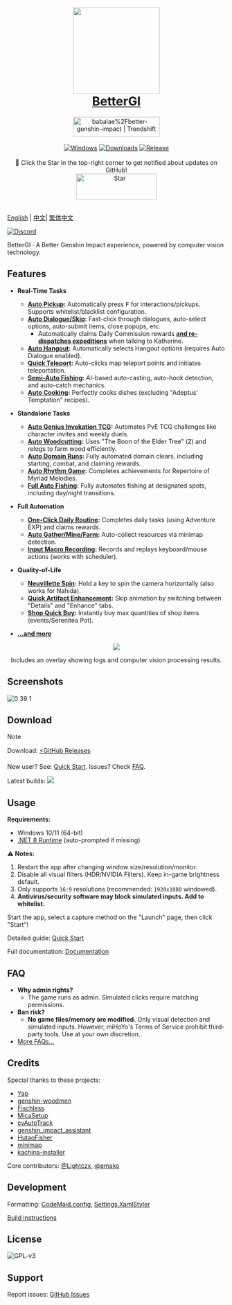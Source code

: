 ﻿<div align="center">
  <h1 align="center">
    <a href="https://bettergi.com/"><img src="https://img.alicdn.com/imgextra/i2/2042484851/O1CN014wn1rf1lhoFYjL0gA_!!2042484851.png" width="200"></a>
    <br/>
    <a href="https://bettergi.com/">BetterGI</a>
  </h1>
  <a href="https://trendshift.io/repositories/5269" target="_blank"><img src="https://trendshift.io/api/badge/repositories/5269" alt="babalae%2Fbetter-genshin-impact | Trendshift" style="width: 200px; height: 46px;" width="250" height="46"/></a>
</div>

<br/>

<div align="center">
  <a href="https://dotnet.microsoft.com/zh-cn/download/dotnet/latest/runtime"><img alt="Windows" src="https://img.shields.io/badge/platform-Windows-blue?logo=windowsxp&style=flat-square&color=1E9BFA" /></a>
  <a href="https://github.com/babalae/better-genshin-impact/releases"><img alt="Downloads" src="https://img.shields.io/github/downloads/babalae/better-genshin-impact/total?logo=github&style=flat-square&color=1E9BFA"></a>
  <a href="https://github.com/babalae/better-genshin-impact/releases"><img alt="Release" src="https://img.shields.io/github/v/release/babalae/better-genshin-impact?logo=visualstudio&style=flat-square&color=1E9BFA"></a>
</div>

<br/>

<div align="center">
🌟 Click the Star in the top-right corner to get notified about updates on GitHub!
</div>

<div align="center">
    <img src="https://img.alicdn.com/imgextra/i1/2042484851/O1CN01OL1E1v1lhoM7Wdmup_!!2042484851.gif" alt="Star" width="186" height="60">
  </a>
</div>

<br/>  

[English](./readme_en.md) | [中文](../README.md)| [繁体中文](./readme_tcn.md)

[![Discord](https://img.shields.io/badge/Discord-Join%20Chat-%237289DA?style=for-the-badge&logo=discord&logoColor=white)](https://discord.gg/8xUfcw5nTS)

BetterGI · A Better Genshin Impact experience, powered by computer vision technology.

## Features
* **Real-Time Tasks**
    * **[Auto Pickup](https://bettergi.com/feats/timer/pick.html):** Automatically press <kbd>F</kbd> for interactions/pickups. Supports whitelist/blacklist configuration.
    * **[Auto Dialogue/Skip](https://bettergi.com/feats/timer/skip.html):** Fast-click through dialogues, auto-select options, auto-submit items, close popups, etc.
        * Automatically claims Daily Commission rewards **[and re-dispatches expeditions](https://bettergi.com/feats/timer/skip.html#%E8%87%AA%E5%8A%A8%E9%87%8D%E6%96%B0%E6%B4%BE%E9%81%A3)** when talking to Katherine.
    * **[Auto Hangout](https://bettergi.com/feats/timer/skip.html#%E8%87%AA%E5%8A%A8%E9%82%80%E7%BA%A6):** Automatically selects Hangout options (requires Auto Dialogue enabled).
    * **[Quick Teleport](https://bettergi.com/feats/timer/tp.html):** Auto-clicks map teleport points and initiates teleportation.
    * **[Semi-Auto Fishing](https://bettergi.com/feats/timer/fish.html):** AI-based auto-casting, auto-hook detection, and auto-catch mechanics.
    * **[Auto Cooking](https://bettergi.com/feats/timer/cook.html):** Perfectly cooks dishes (excluding "Adeptus' Temptation" recipes).

* **Standalone Tasks**
    * **[Auto Genius Invokation TCG](https://bettergi.com/feats/task/tcg.html):** Automates PvE TCG challenges like character invites and weekly duels.
    * **[Auto Woodcutting](https://bettergi.com/feats/task/felling.html):** Uses "The Boon of the Elder Tree" (<kbd>Z</kbd>) and relogs to farm wood efficiently.
    * **[Auto Domain Runs](https://bettergi.com/feats/task/domain.html):** Fully automated domain clears, including starting, combat, and claiming rewards.
    * **[Auto Rhythm Game](https://bettergi.com/feats/task/music.html):** Completes achievements for Repertoire of Myriad Melodies.
    * **[Full Auto Fishing](https://bettergi.com/feats/task/fish.html):** Fully automates fishing at designated spots, including day/night transitions.

* **Full Automation**
    * **[One-Click Daily Routine](https://github.com/babalae/better-genshin-impact/issues/846):** Completes daily tasks (using Adventure EXP) and claims rewards.
    * **[Auto Gather/Mine/Farm](https://bettergi.com/feats/autos/pathing.html):** Auto-collect resources via minimap detection.
    * **[Input Macro Recording](https://bettergi.com/feats/autos/kmscript.html):** Records and replays keyboard/mouse actions (works with scheduler).

* **Quality-of-Life**
    * **[Neuvillette Spin](https://bettergi.com/feats/macro/other.html#%E9%82%A3%E7%BB%B4%E8%8E%B1%E7%89%B9-%E8%BD%AC%E5%9C%88%E5%9C%88):** Hold a key to spin the camera horizontally (also works for Nahida).
    * **[Quick Artifact Enhancement](https://bettergi.com/feats/macro/other.html#%E5%9C%A3%E9%81%97%E7%89%A9%E4%B8%80%E9%94%AE%E5%BC%BA%E5%8C%96):** Skip animation by switching between "Details" and "Enhance" tabs.
    * **[Shop Quick Buy](https://bettergi.com/feats/macro/other.html#%E4%B8%80%E9%94%AE%E8%B4%AD%E4%B9%B0):** Instantly buy max quantities of shop items (events/Serenitea Pot).
* **[...and more](https://bettergi.com/doc.html)**

<div align="center">
  <img src="https://github.com/babalae/better-genshin-impact/assets/15783049/57ab7c3c-709a-4cf3-8f64-1c78764c364c"/>
  <p>Includes an overlay showing logs and computer vision processing results.</p>
</div>

## Screenshots

![0 39 1](https://github.com/user-attachments/assets/8fb0bfd9-e0db-4289-800f-1bc2efb221aa)

## Download

> [!NOTE]
> Download: [⚡GitHub Releases](https://github.com/babalae/better-genshin-impact/releases)
>
> New user? See: [Quick Start](https://bettergi.com/quickstart.html). Issues? Check [FAQ](https://bettergi.com/faq.html).

Latest builds: [![](https://github.com/babalae/better-genshin-impact/actions/workflows/publish.yml/badge.svg)](https://github.com/babalae/better-genshin-impact/actions/workflows/publish.yml)

## Usage
**Requirements:**
- Windows 10/11 (64-bit)
- [.NET 8 Runtime](https://dotnet.microsoft.com/download/dotnet/8.0) (auto-prompted if missing)

**⚠️ Notes:**
1. Restart the app after changing window size/resolution/monitor.
2. Disable all visual filters (HDR/NVIDIA Filters). Keep in-game brightness default.
3. Only supports `16:9` resolutions (recommended: `1920x1080` windowed).
4. **Antivirus/security software may block simulated inputs. Add to whitelist.**

Start the app, select a capture method on the "Launch" page, then click "Start"!

Detailed guide: [Quick Start](https://bettergi.com/quickstart.html)

Full documentation: [Documentation](https://bettergi.com/doc.html)

## FAQ
* **Why admin rights?**
    - The game runs as admin. Simulated clicks require matching permissions.
* **Ban risk?**
    - **No game files/memory are modified.** Only visual detection and simulated inputs. However, miHoYo's Terms of Service prohibit third-party tools. Use at your own discretion.
* [More FAQs...](https://bettergi.com/faq.html)

## Credits
Special thanks to these projects:
* [Yap](https://github.com/Alex-Beng/Yap)
* [genshin-woodmen](https://github.com/genshin-matrix/genshin-woodmen)
* [Fischless](https://github.com/genshin-matrix/Fischless)
* [MicaSetup](https://github.com/lemutec/MicaSetup)
* [cvAutoTrack](https://github.com/GengGode/cvAutoTrack)
* [genshin_impact_assistant](https://github.com/infstellar/genshin_impact_assistant)
* [HutaoFisher](https://github.com/myHuTao-qwq/HutaoFisher)
* [minimap](https://github.com/tignioj/minimap)
* [kachina-installer](https://github.com/YuehaiTeam/kachina-installer)

Core contributors: [@Lightczx](https://github.com/Lightczx), [@emako](https://github.com/emako)

## Development
Formatting: [CodeMaid.config](CodeMaid.config), [Settings.XamlStyler](Settings.XamlStyler)

[Build instructions](BetterGenshinImpact/README.md)

## License
![GPL-v3](https://www.gnu.org/graphics/gplv3-127x51.png)

## Support
Report issues: [GitHub Issues](https://github.com/babalae/better-genshin-impact/issues)
